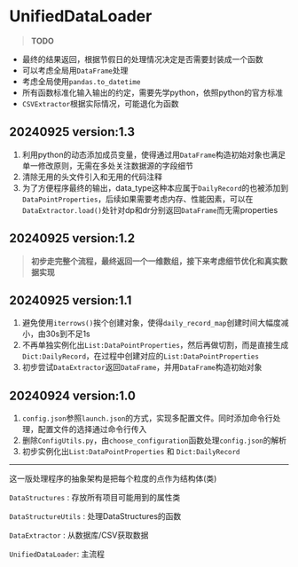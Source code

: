 # UnifiedDataLoader

> **TODO**

- 最终的结果返回，根据节假日的处理情况决定是否需要封装成一个函数
- 可以考虑全局用`DataFrame`处理
- 考虑全局使用`pandas.to_datetime`
- 所有函数标准化输入输出的约定，需要先学python，依照python的官方标准
- `CSVExtractor`根据实际情况，可能退化为函数

## 20240925 version:1.3

1. 利用python的动态添加成员变量，使得通过用`DataFrame`构造初始对象也满足单一修改原则，无需在多处关注数据源的字段细节
2. 清除无用的头文件引入和无用的代码注释
3. 为了方便程序最终的输出，data_type这种本应属于`DailyRecord`的也被添加到`DataPointProperties`，后续如果需要考虑内存、性能因素，可以在`DataExtractor.load()`处针对dp和dr分别返回`DataFrame`而无需properties

## 20240925 version:1.2

> **初步走完整个流程，最终返回一个一维数组，接下来考虑细节优化和真实数据实现**

## 20240925 version:1.1

1. 避免使用`iterrows()`挨个创建对象，使得`daily_record_map`创建时间大幅度减小，由30s到不足1s
2. 不再单独实例化出`List:DataPointProperties`，然后再做切割，而是直接生成`Dict:DailyRecord`，在过程中创建对应的`List:DataPointProperties`
3. 初步尝试`DataExtractor`返回`DataFrame`，并用`DataFrame`构造初始对象

## 20240924 version:1.0

1. `config.json`参照`launch.json`的方式，实现多配置文件。同时添加命令行处理，配置文件的选择通过命令行传入
2. 删除`ConfigUtils.py`，由`choose_configuration`函数处理`config.json`的解析
3. 初步实例化出`List:DataPointProperties` 和 `Dict:DailyRecord`

------

这一版处理程序的抽象架构是把每个粒度的点作为结构体(类)

`DataStructures` : 存放所有项目可能用到的属性类

`DataStructureUtils` : 处理DataStructures的函数

`DataExtractor` : 从数据库/CSV获取数据

`UnifiedDataLoader`: 主流程
